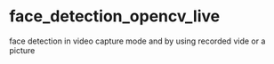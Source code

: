 # face_detection_opencv_live
face detection in video capture mode and by using recorded vide or a picture
